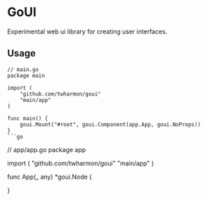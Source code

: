 # GoUI
Experimental web ui library for creating user interfaces.

## Usage
```
// main.go
package main

import (
	"github.com/twharmon/goui"
	"main/app"
)

func main() {
	goui.Mount("#root", goui.Component(app.App, goui.NoProps))
}
```go

```
// app/app.go
package app

import (
	"github.com/twharmon/goui"
	"main/app"
)

func App(_ any) *goui.Node {
	
}
```go
